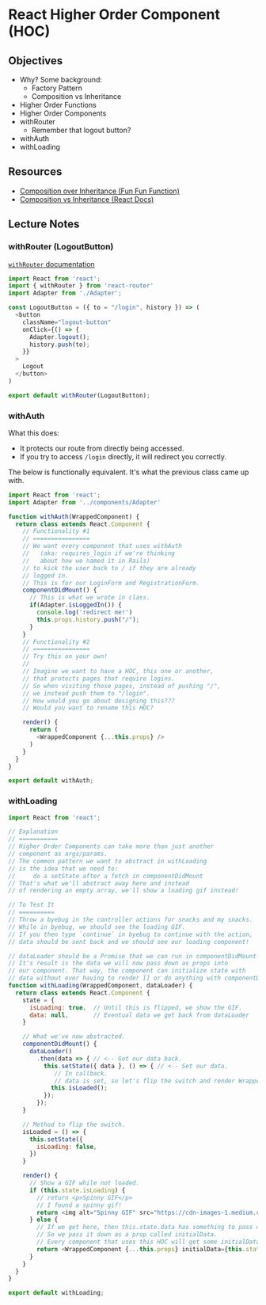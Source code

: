 React Higher Order Component (HOC)
==================================

## Objectives

- Why? Some background:
  - Factory Pattern
  - Composition vs Inheritance
- Higher Order Functions
- Higher Order Components
- withRouter
  - Remember that logout button?
- withAuth
- withLoading

## Resources

- [Composition over Inheritance (Fun Fun Function)](https://www.youtube.com/watch?v=wfMtDGfHWpA)
- [Composition vs Inheritance (React Docs)](https://reactjs.org/docs/composition-vs-inheritance.html)

## Lecture Notes

### withRouter (LogoutButton)

[`withRouter` documentation](https://reacttraining.com/react-router/web/api/withRouter)

```javascript
import React from 'react';
import { withRouter } from 'react-router'
import Adapter from './Adapter';

const LogoutButton = ({ to = "/login", history }) => (
  <button
    className="logout-button"
    onClick={() => {
      Adapter.logout();
      history.push(to);
    }}
  >
    Logout
  </button>
)

export default withRouter(LogoutButton);
```

### withAuth

What this does:
- It protects our route from directly being accessed.
- If you try to access `/login` directly, it will redirect you correctly.

The below is functionally equivalent. It's what the previous class came up with.

```javascript
import React from 'react';
import Adapter from '../components/Adapter'

function withAuth(WrappedComponent) {
  return class extends React.Component {
    // Functionality #1
    // ================
    // We want every component that uses withAuth
    //   (aka: requires_login if we're thinking
    //   about how we named it in Rails)
    // to kick the user back to / if they are already
    // logged in.
    // This is for our LoginForm and RegistrationForm.
    componentDidMount() {
      // This is what we wrote in class.
      if(Adapter.isLoggedIn()) {
        console.log('redirect me!')
        this.props.history.push("/");
      }
    }
    // Functionality #2
    // ================
    // Try this on your own!
    //
    // Imagine we want to have a HOC, this one or another,
    // that protects pages that require logins.
    // So when visiting those pages, instead of pushing "/",
    // we instead push them to "/login".
    // How would you go about designing this???
    // Would you want to rename this HOC?

    render() {
      return (
        <WrappedComponent {...this.props} />
      )
    }
  }
}

export default withAuth;
```

### withLoading

```javascript
import React from 'react';

// Explanation
// ===========
// Higher Order Components can take more than just another
// component as args/params.
// The common pattern we want to abstract in withLoading
// is the idea that we need to:
//     do a setState after a fetch in componentDidMount
// That's what we'll abstract away here and instead
// of rendering an empty array, we'll show a loading gif instead!

// To Test It
// ==========
// Throw a byebug in the controller actions for snacks and my snacks.
// While in byebug, we should see the loading GIF.
// If you then type `continue` in byebug to continue with the action,
// data should be sent back and we should see our loading component!

// dataLoader should be a Promise that we can run in componentDidMount.
// It's result is the data we will now pass down as props into
// our component. That way, the component can initialize state with
// data without ever having to render [] or do anything with componentDidMount.
function withLoading(WrappedComponent, dataLoader) {
  return class extends React.Component {
    state = {
      isLoading: true,  // Until this is flipped, we show the GIF.
      data: null,       // Eventual data we get back from dataLoader
    }

    // What we've now abstracted.
    componentDidMount() {
      dataLoader()
        .then(data => { // <-- Got our data back.
          this.setState({ data }, () => { // <-- Set our data.
             // In callback.
             // data is set, so let's flip the switch and render WrappedComponent
            this.isLoaded();
          });
        });
    }

    // Method to flip the switch.
    isLoaded = () => {
      this.setState({
        isLoading: false,
      })
    }

    render() {
      // Show a GIF while not loaded.
      if (this.state.isLoading) {
        // return <p>Spinny GIF</p>
        // I found a spinny gif!
        return <img alt="Spinny GIF" src="https://cdn-images-1.medium.com/max/1600/1*9EBHIOzhE1XfMYoKz1JcsQ.gif" />
      } else {
        // If we get here, then this.state.data has something to pass down.
        // So we pass it down as a prop called initialData.
        // Every component that uses this HOC will get some initialData.
        return <WrappedComponent {...this.props} initialData={this.state.data} />
      }
    }
  }
}

export default withLoading;
```
